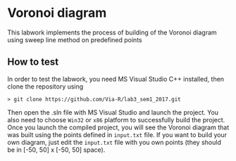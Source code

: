 # Voronoi diagram
This labwork implements the process of building of the Voronoi diagram using sweep line method on predefined points
## How to test
In order to test the labwork, you need MS Visual Studio C++ installed, then clone the repository using

    > git clone https://github.com/Via-R/lab3_sem1_2017.git

Then open the .sln file with MS Visual Studio and launch the project. You also need to choose `Win32` or `x86` platform to successfully build the project.
Once you launch the compiled project, you will see the Voronoi diagram that was built using the points defined in `input.txt` file. If you want to build your own diagram, just edit the `input.txt` file with you own points (they should be in [-50, 50] x [-50, 50] space).

